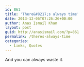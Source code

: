 ```yaml
---
id: 861
title: 'There&#8217;s always time'
date: 2013-12-06T07:26:26+00:00
author: Anas Ismail Khan
layout: post
guid: http://anasismail.com/?p=861
permalink: /theres-always-time
categories:
  - Links, Quotes
---
```

And you can always waste it.